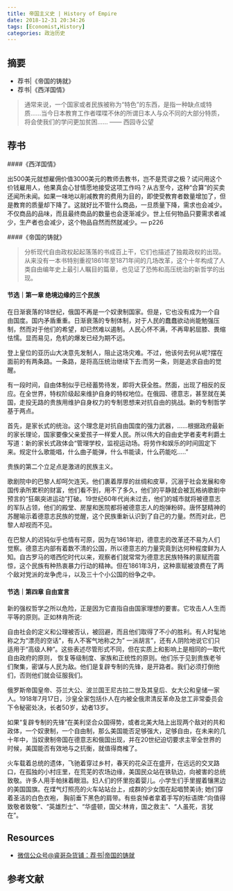 ```yaml
---
title: 帝国主义史 | History of Empire
date: 2018-12-31 20:34:26
tags: [Economist,History]
categories: 政治历史
---
```

## 摘要
- 荐书|《帝国的铸就》
- 荐书|《西洋国情》
<!--more-->

>通常来说，一个国家或者民族被称为“特色”的东西，是指一种缺点或特质……当今日本教育工作者喋喋不休的所谓日本人与众不同的大部分特质，将会使我们的学问更加贫困……  —— 西园寺公望

## 荐书

####《西洋国情》

出500美元就想雇佣价值3000美元的教师去教书，岂不是荒谬之极？试问用这个价钱雇用人，他果真会心甘情愿地接受这项工作吗？从古至今，这种“合算”的买卖还闻所未闻。如果一味地以削减教育的费用为目的，即使受教育者数量增加了，但是教育的质量却下降了。这就好比不管什么商品，一旦质量下降，需求也会减少。不仅商品的品味，而且最终商品的数量也会逐渐减少。世上任何物品只要需求者减少，生产者也会减少，这个物品自然而然就减少。— p226


####《帝国的铸就》

>分析现代自由政权起起落落的书成百上干，它们也描述了独裁政权的出现。从来没有一本书特别重视1861年至1871年间的几场改革，这个十年构成了人类自由编年史上最引人瞩目的篇章，也见证了恐怖和高压统治的新哲学的出现。

#### 节选｜第一章 绝境边缘的三个民族

在日渐衰落的18世纪，俄国不再是一个奴隶制国家。但是，它也没有成为一个自由国度。国内矛盾重重。日渐衰落的专制体制，对于人民的蠢蠢欲动尚能勉强压制，然而对于他们的希望，却已然难以遏制。人民心怀不满，不再卑躬屈膝、畏缩怯懦。显而易见，危机的爆发已经为期不远。

登上皇位的亚历山大决意先发制人，阻止这场灾难。不过，他该何去何从呢?摆在面前的有两条路。一条路，是将高压统治继续下去:而另一条，则是追求自由的觉醒。

有一段时间，自由体制似乎已经蓄势待发，即将大获全胜。然面，出现了相反的反应。在全世界，特权阶级起来维护自身的特权地位。在俄园、德意志，甚至就在美国，走投无路的贵族用维护自身权力的专制思想来对抗自由的挑战。新的专制哲学基于两点。

首先，是家长式的统治。这个理念是对抗自由国度的强力武器，……根据政府最新的家长理论，国家要像父亲爱孩子一样爱人民。所以伟大的自由史学者麦考利爵土写道：新的家长式政体会“管理学校，监视运动场。将劳作和娱乐的时间固定下来。规定什么歌能唱，什么曲子能弹，什么书能读，什么药能吃.....”

贵族的第二个立足点是激进的民族主义。


歌剧院中的巴黎人却呵欠连天。他们裹着厚厚的丝绸和皮草，沉溺于社会发展和帝国传承所累积的财富，他们看不到，用不了多久，他们的平静就会被瓦格纳歌剧中预言的“狂飙突进运动”打破。19世纪60年代尚未过去，他们的城市就将被德意志的军队占领，他们的殿堂、房屋和医院都将被德意志人的炮弹粉碎。唐怀瑟精神的苏醒喻示着德意志民族的觉醒，这个民族重新认识到了自己的力量。然而对此，巴黎人却视而不见。

在巴黎人的迟钝似乎也情有可原，因为在1861年初，德意志的改革还不易为人们觉察。德意志内部有着数不清的公国，所以德意志的力量究竟到达何种程度鲜为人知。自古罗马的塔西佗时代以来，观察者们就常常为德意志民族特殊的禀赋而震惊，这个民族有种热衷暴力行动的精神。但在1861年3月，这种禀赋被浪费在了两个敌对党派的龙争虎斗，以及三十个小公国的纷争之中。

#### 节选｜第四章 自由宣言

新的强权哲学之所以危险，正是因为它直指自由国家理想的要害。它攻击人人生而平等的原则。正如林肯所说:

自由社会的定义和公理被否认，被回避，而且他们取得了不小的胜利。有人时髦地称之为“漂亮的空话"，有人不客气地称之为” 一派胡言”，还有人阴险地说它们只适用于“高级人种”。这些表述尽管形式不同，但在实质上和影响上是相同的一取代自由政府的原则， 恢复等级制度、家族和正统性的原则。他们乐于见到贵族老爷们聚集，密谋与人民为敌。他们是复辟专制的先锋，是开路者。我们必须打倒他们，否则他们就会征服我们。

俄罗斯帝国皇帝、芬兰大公、波兰国王尼古拉二世及其皇后、女大公和皇储一家人。1918年7月17日，沙皇全家包括仆人在内被全俄肃清反革命及怠工非常委员会下令秘密处决，长者50岁，幼者13岁。

如果“复辟专制的先锋”在美利坚合众国得势，或者北美大陆上出现两个敌对的共和政体，一个奴隶制，一个自由制，那么美国能否足够强大，足够自由，在未来的几十年中，当奴隶制帝国在德意志和俄国出现，并在20世纪迫切要求主宰全世界的时候，美国能否有效地与之抗衡，就值得商榷了。

火车载着总统的遗体，飞驰着穿过乡村，春天的花朵正在盛开，在远远的交叉路口，在孤独的小村庄里，在荒芜的农场边缘，美国民众站在铁轨边，向被害的总统致敬。许多人用手帕抹着眼泪。妇人们的怀里抱着婴儿。小学生们手里握着镶黑边的美国国旗。在煤气灯照亮的火车站站台上，成群的少女围在起唱赞美诗; 她们穿着圣洁的白色衣袍， 胸前垂下黑色的肩带。有些哀悼者拿着手写的标语牌:“向值得致敬者致敬”、“英雄烈士”、“华盛顿，国父:林肯，国之救主”、“人虽死，言犹在”。



## Resources

- [微信公众号@睿哥杂货铺：荐书|帝国的铸就](https://mp.weixin.qq.com/s?__biz=MjM5MTY1MjQ3Nw==&mid=2651940532&idx=1&sn=1fb7629123377f20308fcf462f63fb34&chksm=bd5789a68a2000b0cdd3134e12886261b682048c4f5f3719672d7ead06edff925a1ff7f4d12e&token=1403618953&lang=zh_CN#rd)

## 参考文献
